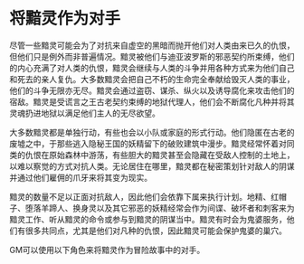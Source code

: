 # 将黯灵作为对手 

尽管一些黯灵可能会为了对抗来自虚空的黑暗而抛开他们对人类由来已久的仇恨，但他们只是例外而非普遍情况。黯灵被他们与迪亚波罗斯的邪恶契约所束缚，他们的内心充满了对人类的仇恨，黯灵会继续与人类的斗争并用各种方式来为他们自己和死去的亲人复仇。大多数黯灵会把自己不朽的生命完全奉献给毁灭人类的事业，他们的斗争无限亦无尽。黯灵会通过盗窃、谋杀、纵火以及诱导腐化来攻击他们的宿敌。黯灵是受谎言之王古老契约束缚的地狱代理人，他们会不断腐化凡种并将其灵魂扔进地狱以满足他们主人的无尽欲望。  

大多数黯灵都是单独行动，有些也会以小队或家庭的形式行动。他们隐匿在古老的废墟之中，于那些逃入隐秘王国的妖精留下的破败建筑中漫步。黯灵经常怀着对同类的仇恨在原始森林中游荡，有些胆大的黯灵甚至会隐藏在受敌人控制的土地上，以难以察觉的方式对抗人类。无论居住在哪里，黯灵都在秘密策划针对敌人的阴谋并通过他们雇佣的爪牙来将其变为现实。  

黯灵的数量不足以正面对抗敌人，因此他们会依靠下属来执行计划。地精、红帽子、堕落羊蹄人、换身灵以及其它邪恶的妖精经常会作为间谍、破坏者和刺客来为黯灵工作、听从黯灵的命令或参与到黯灵的阴谋当中。黯灵有时会为鬼婆服务，他们有很多共同点，尤其是他们对凡种的仇恨，因此黯灵可能会保护鬼婆的巢穴。  

GM可以使用以下角色来将黯灵作为冒险故事中的对手。
